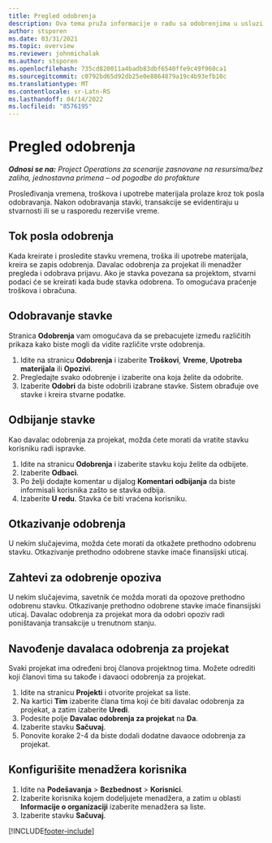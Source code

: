 ```yaml
---
title: Pregled odobrenja
description: Ova tema pruža informacije o radu sa odobrenjima u usluzi Project Operations.
author: stsporen
ms.date: 03/31/2021
ms.topic: overview
ms.reviewer: johnmichalak
ms.author: stsporen
ms.openlocfilehash: 735cd820011a4badb83dbf6540ffe9c49f960ca1
ms.sourcegitcommit: c0792bd65d92db25e0e8864879a19c4b93efb10c
ms.translationtype: MT
ms.contentlocale: sr-Latn-RS
ms.lasthandoff: 04/14/2022
ms.locfileid: "8576195"
---
```

# <a name="approvals-overview"></a>Pregled odobrenja

_**Odnosi se na:** Project Operations za scenarije zasnovane na resursima/bez zaliha, jednostavna primena – od pogodbe do profakture_

Prosleđivanja vremena, troškova i upotrebe materijala prolaze kroz tok posla odobravanja. Nakon odobravanja stavki, transakcije se evidentiraju u stvarnosti ili se u rasporedu rezerviše vreme.

## <a name="approvals-workflow"></a>Tok posla odobrenja
Kada kreirate i prosledite stavku vremena, troška ili upotrebe materijala, kreira se zapis odobrenja. Davalac odobrenja za projekat ili menadžer pregleda i odobrava prijavu. Ako je stavka povezana sa projektom, stvarni podaci će se kreirati kada bude stavka odobrena. To omogućava praćenje troškova i obračuna.

## <a name="approve-an-entry"></a>Odobravanje stavke
Stranica **Odobrenja** vam omogućava da se prebacujete između različitih prikaza kako biste mogli da vidite različite vrste odobrenja.
  
1. Idite na stranicu **Odobrenja** i izaberite **Troškovi**, **Vreme**, **Upotreba materijala** ili **Opozivi**.
2. Pregledajte svako odobrenje i izaberite ona koja želite da odobrite.
3. Izaberite **Odobri** da biste odobrili izabrane stavke.
Sistem obrađuje ove stavke i kreira stvarne podatke.

## <a name="reject-an-entry"></a>Odbijanje stavke
Kao davalac odobrenja za projekat, možda ćete morati da vratite stavku korisniku radi ispravke.
  
1. Idite na stranicu **Odobrenja** i izaberite stavku koju želite da odbijete. 
2. Izaberite **Odbaci**.
3. Po želji dodajte komentar u dijalog **Komentari odbijanja** da biste informisali korisnika zašto se stavka odbija.
4. Izaberite **U redu**. Stavka će biti vraćena korisniku.
  
## <a name="cancel-approval"></a>Otkazivanje odobrenja
U nekim slučajevima, možda ćete morati da otkažete prethodno odobrenu stavku. Otkazivanje prethodno odobrene stavke imaće finansijski uticaj. 

## <a name="approving-recall-requests"></a>Zahtevi za odobrenje opoziva
U nekim slučajevima, savetnik će možda morati da opozove prethodno odobrenu stavku. Otkazivanje prethodno odobrene stavke imaće finansijski uticaj. Davalac odobrenja za projekat mora da odobri opoziv radi poništavanja transakcije u trenutnom stanju.

## <a name="specify-project-approvers"></a>Navođenje davalaca odobrenja za projekat
Svaki projekat ima određeni broj članova projektnog tima. Možete odrediti koji članovi tima su takođe i davaoci odobrenja za projekat.

1. Idite na stranicu **Projekti** i otvorite projekat sa liste.
2. Na kartici **Tim** izaberite člana tima koji će biti davalac odobrenja za projekat, a zatim izaberite **Uredi**.
3. Podesite polje **Davalac odobrenja za projekat** na **Da**.
4. Izaberite stavku **Sačuvaj**.
5. Ponovite korake 2-4 da biste dodali dodatne davaoce odobrenja za projekat.

## <a name="configure-the-users-manager"></a>Konfigurišite menadžera korisnika

1. Idite na **Podešavanja** > **Bezbednost** > **Korisnici**.
2. Izaberite korisnika kojem dodeljujete menadžera, a zatim u oblasti **Informacije o organizaciji** izaberite menadžera sa liste. 
3. Izaberite stavku **Sačuvaj**.




[!INCLUDE[footer-include](../includes/footer-banner.md)]
